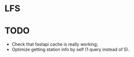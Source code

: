 # **LFS**


# TODO
- Check that fastapi cache is really working;
- Optimize getting station info by self (1 query instead of 5).